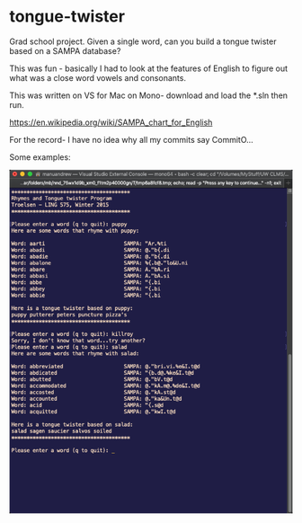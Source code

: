 # tongue-twister
Grad school project.  Given a single word, can you build a tongue twister based on a SAMPA database? 

This was fun - basically I had to look at the features of English to figure out what was a close word vowels and consonants.

This was written on VS for Mac on Mono- download and load the *.sln then run.  

https://en.wikipedia.org/wiki/SAMPA_chart_for_English

For the record- I have no idea why all my commits say CommitO...

Some examples:

![Image description](tounge-twister.png)
